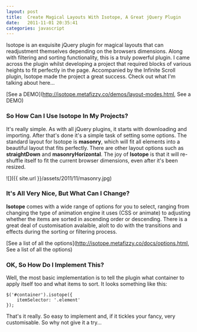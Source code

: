 ```yaml
---
layout: post
title:  Create Magical Layouts With Isotope, A Great jQuery Plugin
date:   2011-11-01 20:35:41
categories: javascript
---
```


Isotope is an exquisite jQuery plugin for magical layouts that can readjustment themselves depending on the browsers dimensions. Along with filtering and sorting functionality, this is a truly powerful plugin. I came across the plugin whilst developing a project that required blocks of various heights to fit perfectly in the page. Accompanied by the Infinite Scroll plugin, Isotope made the project a great success. Check out what I'm talking about here...

[See a DEMO](http://isotope.metafizzy.co/demos/layout-modes.html, See a DEMO) 

### So How Can I Use Isotope In My Projects?

It's really simple. As with all jQuery plugins, it starts with downloading and importing. After that's done it's a simple task of setting some options. The standard layout for Isotope is **masonry**, which will fit all elements into a beautiful layout that fits perfectly. There are other layout options such as **straightDown** and **masonryHorizontal**. The joy of **Isotope** is that it will re-shuffle itself to fit the current browser dimensions, even after it's been resized.

![]({{ site.url }}/assets/2011/11/masonry.jpg)

### It's All Very Nice, But What Can I Change?

**Isotope** comes with a wide range of options for you to select, ranging from changing the type of animation engine it uses (CSS or animate) to adjusting whether the items are sorted in ascending order or descending. There is a great deal of customisation avalaible, alolt to do with the transitions and effects during the sorting or filtering process.

[See a list of all the options](http://isotope.metafizzy.co/docs/options.html, See a list of all the options)

### OK, So How Do I Implement This?

Well, the most basic implementation is to tell the plugin what container to apply itself too and what items to sort. It looks something like this:

    $('#container').isotope({
        itemSelector: '.element'
    });

That's it really. So easy to implement and, if it tickles your fancy, very customisable. So why not give it a try...
